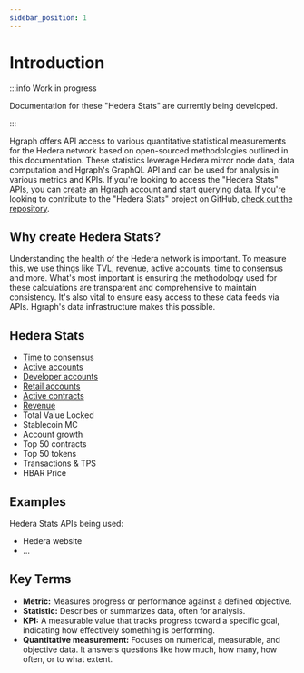 ```yaml
---
sidebar_position: 1
---
```


# Introduction

:::info Work in progress

Documentation for these "Hedera Stats" are currently being developed.

:::

Hgraph offers API access to various quantitative statistical measurements for the Hedera network based on open-sourced methodologies outlined in this documentation. These statistics leverage Hedera mirror node data, data computation and Hgraph's GraphQL API and can be used for analysis in various metrics and KPIs. If you're looking to access the "Hedera Stats" APIs, you can [create an Hgraph account](https://dashboard.hgraph.com) and start querying data. If you're looking to contribute to the "Hedera Stats" project on GitHub, [check out the repository](/).

## Why create Hedera Stats?

Understanding the health of the Hedera network is important. To measure this, we use things like TVL, revenue, active accounts, time to consensus and more. What's most important is ensuring the methodology used for these calculations are transparent and comprehensive to maintain consistency. It's also vital to ensure easy access to these data feeds via APIs. Hgraph's data infrastructure makes this possible.

## Hedera Stats

- [Time to consensus](time-to-consensus)
- [Active accounts](active-accounts)
- [Developer accounts](developer-accounts)
- [Retail accounts](retail-accounts)
- [Active contracts](active-contracts)
- [Revenue](revenue)
- Total Value Locked
- Stablecoin MC
- Account growth
- Top 50 contracts
- Top 50 tokens
- Transactions & TPS
- HBAR Price

## Examples

Hedera Stats APIs being used:

- Hedera website
- ...

## Key Terms

- **Metric:** Measures progress or performance against a defined objective.
- **Statistic:** Describes or summarizes data, often for analysis.
- **KPI:** A measurable value that tracks progress toward a specific goal, indicating how effectively something is performing.
- **Quantitative measurement:** Focuses on numerical, measurable, and objective data. It answers questions like how much, how many, how often, or to what extent.